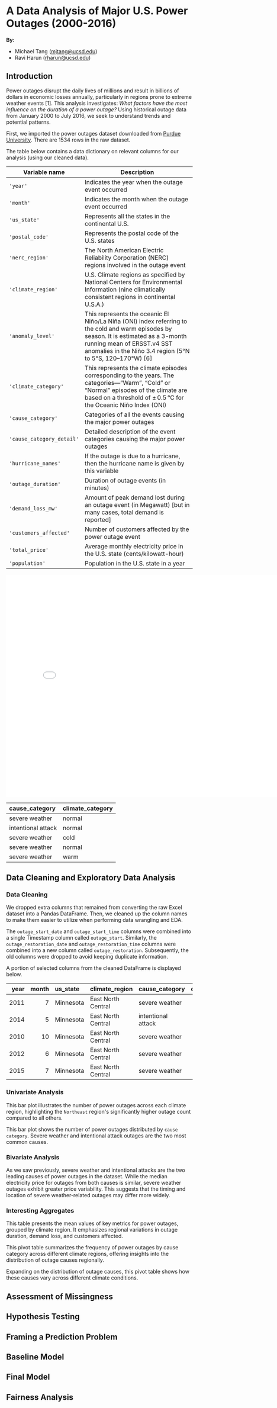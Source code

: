 # A Data Analysis of Major U.S. Power Outages (2000-2016)
**By:**
- Michael Tang (mjtang@ucsd.edu)
- Ravi Harun (rharun@ucsd.edu)

## Introduction

Power outages disrupt the daily lives of millions and result in billions of dollars in economic losses annually, particularly in regions prone to extreme weather events [1]. This analysis investigates: *What factors have the most influence on the duration of a power outage?* Using historical outage data from January 2000 to July 2016, we seek to understand trends and potential patterns.

First, we imported the power outages dataset downloaded from [Purdue University](https://engineering.purdue.edu/LASCI/research-data/outages). There are 1534 rows in the raw dataset.

The table below contains a data dictionary on relevant columns for our analysis (using our cleaned data).

|Variable name|Description|
|---|---|
|`'year'`|Indicates the year when the outage event occurred|
|`'month'`|Indicates the month when the outage event occurred| 
|`'us_state'`|Represents all the states in the continental U.S.|
|`'postal_code'`|Represents the postal code of the U.S. states|
|`'nerc_region'`|The North American Electric Reliability Corporation (NERC) regions involved in the outage event|
|`'climate_region'`|U.S. Climate regions as specified by National Centers for Environmental Information (nine climatically consistent regions in continental U.S.A.)|
|`'anomaly_level'`|This represents the oceanic El Niño/La Niña (ONI) index referring to the cold and warm episodes by season. It is estimated as a 3-month running mean of ERSST.v4 SST anomalies in the Niño 3.4 region (5°N to 5°S, 120–170°W) [6]|
|`'climate_category'`|This represents the climate episodes corresponding to the years. The categories—“Warm”, “Cold” or “Normal” episodes of the climate are based on a threshold of ± 0.5 °C for the Oceanic Niño Index (ONI)|
|`'cause_category'`|Categories of all the events causing the major power outages|
|`'cause_category_detail'`|Detailed description of the event categories causing the major power outages|
|`'hurricane_names'`|If the outage is due to a hurricane, then the hurricane name is given by this variable|
|`'outage_duration'`|Duration of outage events (in minutes)|
|`'demand_loss_mw'`|Amount of peak demand lost during an outage event (in Megawatt) [but in many cases, total demand is reported]|
|`'customers_affected'`|Number of customers affected by the power outage event|
|`'total_price'`|Average monthly electricity price in the U.S. state (cents/kilowatt-hour)|
|`'population'`|Population in the U.S. state in a year

<iframe
  src="assets/outage_plot.html"
  width="800"
  height="600"
  frameborder="0"
></iframe>


| cause_category     | climate_category   |
|:-------------------|:-------------------|
| severe weather     | normal             |
| intentional attack | normal             |
| severe weather     | cold               |
| severe weather     | normal             |
| severe weather     | warm               |


## Data Cleaning and Exploratory Data Analysis
### Data Cleaning

We dropped extra columns that remained from converting the raw Excel dataset into a Pandas DataFrame. Then, we cleaned up the column names to make them easier to utilize when performing data wrangling and EDA. 

The `outage_start_date` and `outage_start_time` columns were combined into a single Timestamp column called `outage_start`. Similarly, the `outage_restoration_date` and `outage_restoration_time` columns were combined into a new column called `outage_restoration`. Subsequently, the old columns were dropped to avoid keeping duplicate information.

A portion of selected columns from the cleaned DataFrame is displayed below.

|   year |   month | us_state   | climate_region     | cause_category     |   outage_duration |   customers_affected |
|-------:|--------:|:-----------|:-------------------|:-------------------|------------------:|---------------------:|
|   2011 |       7 | Minnesota  | East North Central | severe weather     |              3060 |                70000 |
|   2014 |       5 | Minnesota  | East North Central | intentional attack |                 1 |                  nan |
|   2010 |      10 | Minnesota  | East North Central | severe weather     |              3000 |                70000 |
|   2012 |       6 | Minnesota  | East North Central | severe weather     |              2550 |                68200 |
|   2015 |       7 | Minnesota  | East North Central | severe weather     |              1740 |               250000 |


### Univariate Analysis

This bar plot illustrates the number of power outages across each climate region, highlighting the `Northeast` region's significantly higher outage count compared to all others.

This bar plot shows the number of power outages distributed by `cause category`. Severe weather and intentional attack outages are the two most common causes. 

### Bivariate Analysis

As we saw previously, severe weather and intentional attacks are the two leading causes of power outages in the dataset. While the median electricity price for outages from both causes is similar, severe weather outages exhibit greater price variability. This suggests that the timing and location of severe weather-related outages may differ more widely.

### Interesting Aggregates

This table presents the mean values of key metrics for power outages, grouped by climate region. It emphasizes regional variations in outage duration, demand loss, and customers affected.

This pivot table summarizes the frequency of power outages by cause category across different climate regions, offering insights into the distribution of outage causes regionally.

Expanding on the distribution of outage causes, this pivot table shows how these causes vary across different climate conditions.


## Assessment of Missingness


## Hypothesis Testing


## Framing a Prediction Problem


## Baseline Model


## Final Model


## Fairness Analysis

